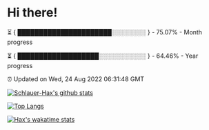 # Hi there!

⏳ { ██████████████████████░░░░░░░░ } - 75.07% - Month progress

⏳ { ███████████████████░░░░░░░░░░░ } - 64.46% - Year progress

⏰ Updated on Wed, 24 Aug 2022 06:31:48 GMT


[![Schlauer-Hax's github stats](https://github-readme-stats.vercel.app/api?username=Schlauer-Hax&show_icons=true&theme=dark&count_private=true)](https://github.com/Schlauer-Hax)


[![Top Langs](https://github-readme-stats.vercel.app/api/top-langs/?username=Schlauer-Hax&layout=compact&theme=dark)](https://github.com/Schlauer-Hax?tab=repositories)


[![Hax's wakatime stats](https://github-readme-stats.vercel.app/api/wakatime?username=Hax&theme=dark)](https://wakatime.com/@Hax)

